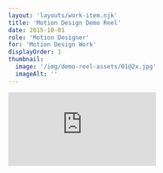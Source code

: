 ```yaml
---
layout: 'layouts/work-item.njk'
title: 'Motion Design Demo Reel'
date: 2015-10-01
role: 'Motion Designer'
for: 'Motion Design Work'
displayOrder: 1
thumbnail:
  image: '/img/demo-reel-assets/01@2x.jpg'
  imageAlt: ''
---
```


<div class='video-wrapper'><iframe src='https://player.vimeo.com/video/18281423' frameborder='0' webkitAllowFullScreen mozallowfullscreen allowFullScreen></iframe></div>
